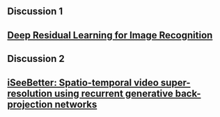 ## Discussion 1
[Deep Residual Learning for Image Recognition](https://arxiv.org/pdf/1512.03385.pdf)
----
## Discussion 2
[iSeeBetter: Spatio-temporal video super-resolution using recurrent generative back-projection networks](https://arxiv.org/abs/2006.11161)
----
